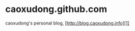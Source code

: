 # caoxudong.github.com

caoxudong's personal blog, [http://blog.caoxudong.info][1]



[1]:    http://blog.caoxudong.info    "caoxudong's personal blog"
